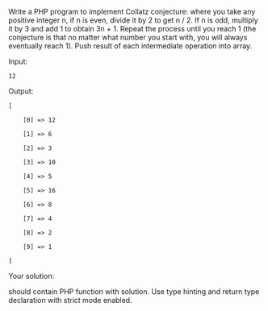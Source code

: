 Write a PHP program to implement Collatz conjecture: where you take any positive integer n, if n is even, 
divide it by 2 to get n / 2. If n is odd, multiply it by 3 and add 1 to obtain 3n + 1. 
Repeat the process until you reach 1 (the conjecture is that no matter what number you start with, you will always 
eventually reach 1). Push result of each intermediate operation into array.

Input:

`12`

Output:

    [
    
        [0] => 12
        
        [1] => 6
        
        [2] => 3
        
        [3] => 10
        
        [4] => 5
        
        [5] => 16
        
        [6] => 8
        
        [7] => 4
        
        [8] => 2
        
        [9] => 1
    
    ]

Your solution:


should contain PHP function with solution. Use type hinting and return type declaration with strict mode enabled.
